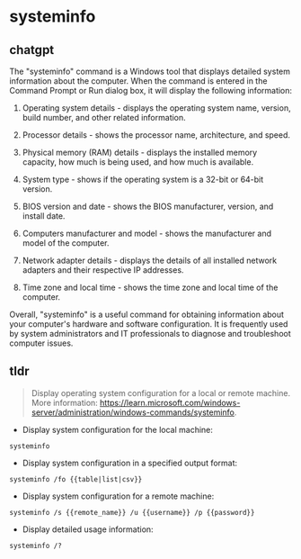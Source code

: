 # systeminfo 
## chatgpt 
The "systeminfo" command is a Windows tool that displays detailed system information about the computer. When the command is entered in the Command Prompt or Run dialog box, it will display the following information:

1. Operating system details - displays the operating system name, version, build number, and other related information.

2. Processor details - shows the processor name, architecture, and speed.

3. Physical memory (RAM) details - displays the installed memory capacity, how much is being used, and how much is available.

4. System type - shows if the operating system is a 32-bit or 64-bit version.

5. BIOS version and date - shows the BIOS manufacturer, version, and install date.

6. Computers manufacturer and model - shows the manufacturer and model of the computer.

7. Network adapter details - displays the details of all installed network adapters and their respective IP addresses.

8. Time zone and local time - shows the time zone and local time of the computer.

Overall, "systeminfo" is a useful command for obtaining information about your computer's hardware and software configuration. It is frequently used by system administrators and IT professionals to diagnose and troubleshoot computer issues. 

## tldr 
 
> Display operating system configuration for a local or remote machine.
> More information: <https://learn.microsoft.com/windows-server/administration/windows-commands/systeminfo>.

- Display system configuration for the local machine:

`systeminfo`

- Display system configuration in a specified output format:

`systeminfo /fo {{table|list|csv}}`

- Display system configuration for a remote machine:

`systeminfo /s {{remote_name}} /u {{username}} /p {{password}}`

- Display detailed usage information:

`systeminfo /?`
